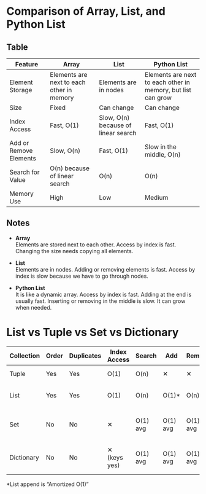 # Comparison of Array, List, and Python List

## Table

| Feature | Array | List | Python List |
|---------|-------|------|-------------|
| Element Storage | Elements are next to each other in memory | Elements are in nodes | Elements are next to each other in memory, but list can grow |
| Size | Fixed | Can change | Can change |
| Index Access | Fast, O(1) | Slow, O(n) because of linear search | Fast, O(1) |
| Add or Remove Elements | Slow, O(n) | Fast, O(1) | Slow in the middle, O(n) |
| Search for Value | O(n) because of linear search | O(n) | O(n) |
| Memory Use | High | Low | Medium |

## Notes

- **Array**  
  Elements are stored next to each other. Access by index is fast. Changing the size needs copying all elements.

- **List**  
  Elements are in nodes. Adding or removing elements is fast. Access by index is slow because we have to go through nodes.

- **Python List**  
  It is like a dynamic array. Access by index is fast. Adding at the end is usually fast. Inserting or removing in the middle is slow. It can grow when needed.

# List vs Tuple vs Set vs Dictionary
| Collection   | Order | Duplicates | Index Access | Search   | Add       | Remove    | Notes |
|--------------|-------|-----------|--------------|----------|-----------|-----------|-------|
| Tuple        | Yes   | Yes       | O(1)         | O(n)     | ✕         | ✕         | Immutable, read-only |
| List         | Yes   | Yes       | O(1)         | O(n)     | O(1)*     | O(n)      | Mutable, ordered, slow to remove from start |
| Set          | No    | No        | ✕            | O(1) avg | O(1) avg  | O(1) avg  | Mutable, unordered, no duplicates, fast search/add/remove |
| Dictionary   | No    | No        | ✕ (keys yes) | O(1) avg | O(1) avg  | O(1) avg  | Keys are fast to access (hash table), values can be anything |

*List append is “Amortized O(1)”
